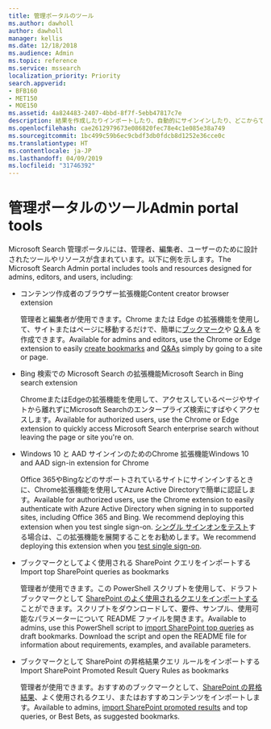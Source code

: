 ```yaml
---
title: 管理ポータルのツール
ms.author: dawholl
author: dawholl
manager: kellis
ms.date: 12/18/2018
ms.audience: Admin
ms.topic: reference
ms.service: mssearch
localization_priority: Priority
search.appverid:
- BFB160
- MET150
- MOE150
ms.assetid: 4a824483-2407-4bbd-8f7f-5ebb47817c7e
description: 結果を作成したりインポートしたり、自動的にサインインしたり、どこからでも検索したりできるようにする Microsoft Search ツールの概要
ms.openlocfilehash: cae2612979673e086820fec78e4c1e085e38a749
ms.sourcegitcommit: 1bc499c59b6ec9cbdf3db0fdcb8d1252e36cce0c
ms.translationtype: HT
ms.contentlocale: ja-JP
ms.lasthandoff: 04/09/2019
ms.locfileid: "31746392"
---
```

# <a name="admin-portal-tools"></a><span data-ttu-id="d28bf-103">管理ポータルのツール</span><span class="sxs-lookup"><span data-stu-id="d28bf-103">Admin portal tools</span></span>

<span data-ttu-id="d28bf-104">Microsoft Search 管理ポータルには、管理者、編集者、ユーザーのために設計されたツールやリソースが含まれています。以下に例を示します。</span><span class="sxs-lookup"><span data-stu-id="d28bf-104">The Microsoft Search Admin portal includes tools and resources designed for admins, editors, and users, including:</span></span>
  
- <span data-ttu-id="d28bf-105">コンテンツ作成者のブラウザー拡張機能</span><span class="sxs-lookup"><span data-stu-id="d28bf-105">Content creator browser extension</span></span>
    
    <span data-ttu-id="d28bf-106">管理者と編集者が使用できます。Chrome または Edge の拡張機能を使用して、サイトまたはページに移動するだけで、簡単に[ブックマーク](create-bookmarks.md)や [Q & A](create-qas.md) を作成できます。</span><span class="sxs-lookup"><span data-stu-id="d28bf-106">Available for admins and editors, use the Chrome or Edge extension to easily [create bookmarks](create-bookmarks.md) and [Q&As](create-qas.md) simply by going to a site or page.</span></span> 
    
- <span data-ttu-id="d28bf-107">Bing 検索での Microsoft Search の拡張機能</span><span class="sxs-lookup"><span data-stu-id="d28bf-107">Microsoft Search in Bing search extension</span></span>
    
    <span data-ttu-id="d28bf-108">ChromeまたはEdgeの拡張機能を使用して、アクセスしているページやサイトから離れずにMicrosoft Searchのエンタープライズ検索にすばやくアクセスします。</span><span class="sxs-lookup"><span data-stu-id="d28bf-108">Available for authorized users, use the Chrome or Edge extension to quickly access Microsoft Search enterprise search without leaving the page or site you're on.</span></span>
    
- <span data-ttu-id="d28bf-109">Windows 10 と AAD サインインのためのChrome 拡張機能</span><span class="sxs-lookup"><span data-stu-id="d28bf-109">Windows 10 and AAD sign-in extension for Chrome</span></span>
    
    <span data-ttu-id="d28bf-110">Office 365やBingなどのサポートされているサイトにサインインするときに、Chrome拡張機能を使用してAzure Active Directoryで簡単に認証します。</span><span class="sxs-lookup"><span data-stu-id="d28bf-110">Available for authorized users, use the Chrome extension to easily authenticate with Azure Active Directory when signing in to supported sites, including Office 365 and Bing. We recommend deploying this extension when you test single sign-on.</span></span> <span data-ttu-id="d28bf-111">[シングル サインオンをテスト](test-single-sign-on.md)する場合は、この拡張機能を展開することをお勧めします。</span><span class="sxs-lookup"><span data-stu-id="d28bf-111">We recommend deploying this extension when you [test single sign-on](test-single-sign-on.md).</span></span>
    
- <span data-ttu-id="d28bf-112">ブックマークとしてよく使用される SharePoint クエリをインポートする</span><span class="sxs-lookup"><span data-stu-id="d28bf-112">Import top SharePoint queries as bookmarks</span></span>
    
    <span data-ttu-id="d28bf-p102">管理者が使用できます。この PowerShell スクリプトを使用して、ドラフト ブックマークとして [SharePoint のよく使用されるクエリをインポートする](import-sharepoint-promoted-results-and-top-queries.md)ことができます。スクリプトをダウンロードして、要件、サンプル、使用可能なパラメーターについて README ファイルを開きます。</span><span class="sxs-lookup"><span data-stu-id="d28bf-p102">Available to admins, use this PowerShell script to [import SharePoint top queries](import-sharepoint-promoted-results-and-top-queries.md) as draft bookmarks. Download the script and open the README file for information about requirements, examples, and available parameters.</span></span> 
    
- <span data-ttu-id="d28bf-115">ブックマークとして SharePoint の昇格結果クエリ ルールをインポートする</span><span class="sxs-lookup"><span data-stu-id="d28bf-115">Import SharePoint Promoted Result Query Rules as bookmarks</span></span>
    
    <span data-ttu-id="d28bf-116">管理者が使用できます。おすすめのブックマークとして、[SharePoint の昇格結果](import-sharepoint-promoted-results-and-top-queries.md)、よく使用されるクエリ、またはおすすめコンテンツをインポートします。</span><span class="sxs-lookup"><span data-stu-id="d28bf-116">Available to admins, [import SharePoint promoted results](import-sharepoint-promoted-results-and-top-queries.md) and top queries, or Best Bets, as suggested bookmarks.</span></span> 

  

